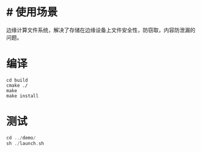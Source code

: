 # # 使用场景

边缘计算文件系统，解决了存储在边缘设备上文件安全性，防窃取，内容防泄漏的问题。



# 编译

``` shell
cd build
cmake ./
make
make install
```



# 测试

```C++
cd ../demo/
sh ./launch.sh
```



